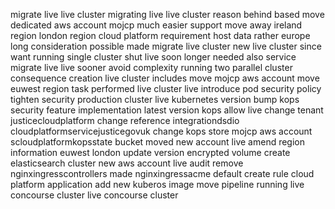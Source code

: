 migrate live live cluster migrating live live cluster reason behind based move dedicated aws account mojcp much easier support move away ireland region london region cloud platform requirement host data rather europe long consideration possible made migrate live cluster new live cluster since want running single cluster shut live soon longer needed also service migrate live live sooner avoid complexity running two parallel cluster consequence creation live cluster includes move mojcp aws account move euwest region task performed live cluster live introduce pod security policy tighten security production cluster live kubernetes version bump kops security feature implementation latest version kops allow live change tenant justicecloudplatform change reference integrationdsdio cloudplatformservicejusticegovuk change kops store mojcp aws account scloudplatformkopsstate bucket moved new account live amend region information euwest london update version encrypted volume create elasticsearch cluster new aws account live audit remove nginxingresscontrollers made nginxingressacme default create rule cloud platform application add new kuberos image move pipeline running live concourse cluster live concourse cluster